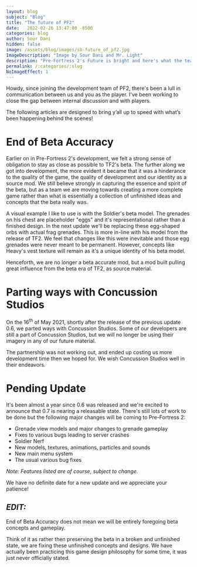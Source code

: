 ```yaml
---
layout: blog
subject: "Blog"
title: "The future of PF2"
date:   2022-02-26 13:47:00 -0500
categories: blog
author: Sour Dani
hidden: false
image: /assets/blog/images/sb-future_of_pf2.jpg
ImageDescription: "Image by Sour Dani and Mr. Light"
description: "Pre-Fortress 2's Future is bright and here's what the team's been working on as well as officially addressing some pressing topics."
permalink: /:categories/:slug
NoImageEffect: 1
---
```


Howdy, since joining the development team of PF2, there's been a lull in communication between us and you as the player. I've been working to close the gap between internal discussion and with players. 

The following articles are designed to bring y’all up to speed with what’s been happening behind the scenes!


# End of Beta Accuracy

Earlier on in Pre-Fortress 2's development, we felt a strong sense of obligation to stay as close as possible to TF2's beta. The further along we got into development, the more evident it became that it was a hinderance to the quality of the game, the quality of development and our identity as a source mod. We still believe strongly in capturing the essence and spirit of the beta, but as a team we are moving towards creating a more complete game rather than what is essentially a collection of unfinished ideas and concepts that the beta really was.

A visual example I like to use is with the Soldier's beta model. The grenades on his chest are placeholder "eggs" and it's representational rather than a finished design. In the next update we'll be replacing these egg-shaped orbs with actual frag grenades. This is more in-line with his model from the release of TF2. We feel that changes like this were inevitable and those egg grenades were never meant to be permanent. However, concepts like Heavy's vest texture will remain as it's a unique identity of his beta model.

Henceforth, we are no longer a beta accurate mod, but a mod built pulling great influence from the beta era of TF2, as source material.

# Parting ways with Concussion Studios

On the 16<sup>th</sup> of May 2021, shortly after the release of the previous update 0.6, we parted ways with Concussion Studios. Some of our developers are still a part of Concussion Studios, but we will no longer be using their imagery in any of our future material. 

The partnership was not working out, and ended up costing us more development time then we hoped for. We wish Concussion Studios well in their endeavors.

# Pending Update

It's been almost a year since 0.6 was released and we're excited to announce that 0.7 is nearing a releasable state. There's still lots of work to be done but the following 
major changes will be coming to Pre-Fortress 2:

- Grenade view models and major changes to grenade gameplay
- Fixes to various bugs leading to server crashes
- Soldier Nerf
- New models, textures, animations, particles and sounds
- New main menu system
- The usual various bug fixes

<i>Note: Features listed are of course, subject to change.</i>

We have no definite date for a new update and we appreciate your patience!
<br>

<h2><i>EDIT:</i></h2>
End of Beta Accuracy does not mean we will be entirely foregoing beta concepts and gameplay.

Think of it as rather then preserving the beta in a broken and unfinished state, we are fixing these unfinished concepts and designs. We have actually been practicing this game design philosophy for some time, it was just never officially stated.
